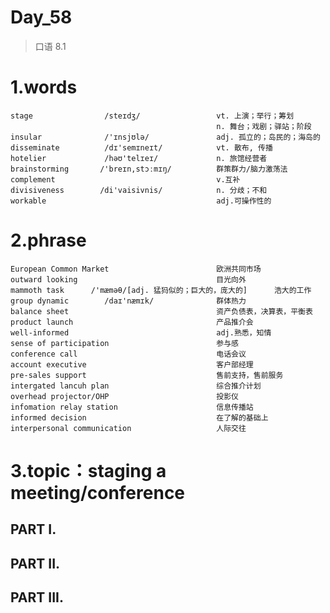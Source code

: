 # Day_58
> 口语 8.1
# 1.words
    stage                /steɪdʒ/                 vt. 上演；举行；筹划
                                                  n. 舞台；戏剧；驿站；阶段
    insular              /'ɪnsjʊlə/               adj. 孤立的；岛民的；海岛的
    disseminate          /dɪ'semɪneɪt/            vt. 散布, 传播
    hotelier             /həʊ'telɪeɪ/             n. 旅馆经营者
    brainstorming       /'breɪn,stɔːmɪŋ/          群策群力/脑力激荡法                 
    complement                                    v.互补
    divisiveness        /di'vaisivnis/            n. 分歧；不和 
    workable                                      adj.可操作性的   

# 2.phrase
    European Common Market                        欧洲共同市场
    outward looking                               目光向外
    mammoth task      /'mæməθ/[adj. 猛犸似的；巨大的，庞大的]      浩大的工作
    group dynamic        /daɪ'næmɪk/              群体热力
    balance sheet                                 资产负债表，决算表，平衡表
    product launch                                产品推介会
    well-informed                                 adj.熟悉，知情
    sense of participation                        参与感
    conference call                               电话会议
    account executive                             客户部经理
    pre-sales support                             售前支持，售前服务
    intergated lancuh plan                        综合推介计划
    overhead projector/OHP                        投影仪
    infomation relay station                      信息传播站
    informed decision                             在了解的基础上
    interpersonal communication                   人际交往

# 3.topic：staging a meeting/conference
## PART I.


## PART II.


## PART III.






